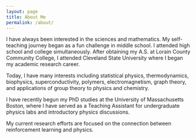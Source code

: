 ```yaml
---
layout: page
title: About Me
permalink: /about/
---
```


I have always been interested in the sciences and mathematics. My self-teaching journey began as a fun challenge in middle school. I attended high school and college simultaneously. After obtaining my A.S. at Lorain County Community College, I attended Cleveland State University where I began my academic research career.

Today, I have many interests including statistical physics, thermodynamics, biophysics, superconductivity, polymers, electromagnetism, graph theory, and applications of group theory to physics and chemistry.

I have recently begun my PhD studies at the University of Massachusetts Boston, where I have served as a Teaching Assistant for undergraduate physics labs and introductory physics discussions. 

My current research efforts are focused on the connection between reinforcement learning and physics.